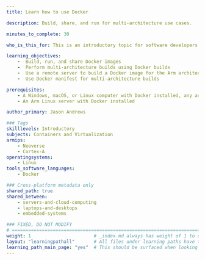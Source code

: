```yaml
---
title: Learn how to use Docker

description: Build, share, and run for multi-architecture use cases.

minutes_to_complete: 30

who_is_this_for: This is an introductory topic for software developers who want to learn about Docker for the Arm architecture.

learning_objectives:
    -  Build, run, and share Docker images
    -  Perform multi-architecture builds using Docker buildx
    -  Use a remote server to build a Docker image for the Arm architecture
    -  Use Docker manifest for multi-architecture builds

prerequisites:
    - A Windows, macOS, or Linux computer with Docker installed, any architecture can be used
    - An Arm Linux server with Docker installed 

author_primary: Jason Andrews

### Tags
skilllevels: Introductory
subjects: Containers and Virtualization
armips:
    - Neoverse
    - Cortex-A
operatingsystems:
    - Linux
tools_software_languages:
    - Docker

### Cross-platform metadata only
shared_path: true
shared_between:
    - servers-and-cloud-computing
    - laptops-and-desktops
    - embedded-systems

### FIXED, DO NOT MODIFY
# ================================================================================
weight: 1                       # _index.md always has weight of 1 to order correctly
layout: "learningpathall"       # All files under learning paths have this same wrapper
learning_path_main_page: "yes"  # This should be surfaced when looking for related content. Only set for _index.md of learning path content.
---
```

